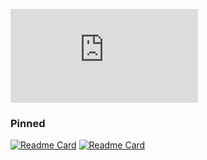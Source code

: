 ![Lappland](https://embed.pixiv.net/decorate.php?illust_id=79208354)

### Pinned
[![Readme Card](https://github-readme-stats.vercel.app/api/pin/?username=reshsix&repo=vermillion&theme=transparent&title_color=DC143C&hide_border=true)](https://github.com/reshsix/vermillion)
[![Readme Card](https://github-readme-stats.vercel.app/api/pin/?username=reshsix&repo=libmaid&theme=transparent&title_color=DC143C&hide_border=true)](https://github.com/reshsix/libmaid)
